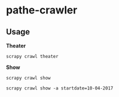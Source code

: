 # pathe-crawler
## Usage
**Theater**
```
scrapy crawl theater
```
**Show**
```
scrapy crawl show
```
```
scrapy crawl show -a startdate=10-04-2017
```